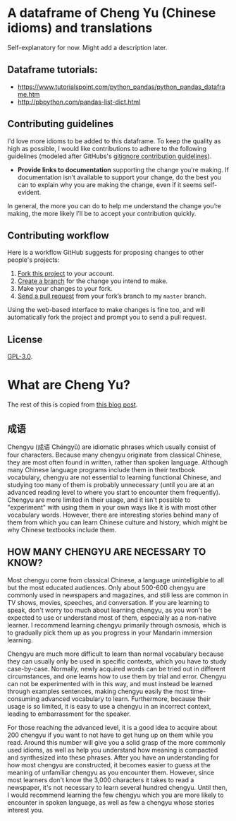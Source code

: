 # A dataframe of Cheng Yu (Chinese idioms) and translations

Self-explanatory for now. Might add a description later.

## Dataframe tutorials:

- https://www.tutorialspoint.com/python_pandas/python_pandas_dataframe.htm
- http://pbpython.com/pandas-list-dict.html

## Contributing guidelines

I'd love more idioms to be added to this dataframe. To keep the quality as high 
as possible, I would like contributions to adhere to the following guidelines 
(modeled after GitHubs's [gitignore contribution guidelines](https://github.com/github/gitignore/edit/master/README.md)).

- **Provide links to documentation** supporting the change you’re making.
  If documentation isn’t available to support your change, do the best you can
  to explain why you are making the change, even if it seems self-evident.

In general, the more you can do to help me understand the change you’re making,
the more likely I’ll be to accept your contribution quickly.

## Contributing workflow

Here is a workflow GitHub suggests for proposing changes to other people's projects:

1. [Fork this project][fork] to your account.
2. [Create a branch][branch] for the change you intend to make.
3. Make your changes to your fork.
4. [Send a pull request][pr] from your fork’s branch to my `master` branch.

Using the web-based interface to make changes is fine too, and will automatically 
fork the project and prompt you to send a pull request.

[fork]: https://help.github.com/articles/fork-a-repo/
[branch]: https://help.github.com/articles/creating-and-deleting-branches-within-your-repository
[pr]: https://help.github.com/articles/using-pull-requests/

## License

[GPL-3.0](./LICENSE).

# What are Cheng Yu?
The rest of this is copied from [this blog post](http://blog.tutorming.com/mandarin-chinese-learning-tips/how-to-use-chengyu-properly).

## 成语
Chengyu (成语 Chéngyǔ) are idiomatic phrases which usually consist of four characters. Because many chengyu originate from classical Chinese, they are most often found in written, rather than spoken language. Although many Chinese language programs include them in their textbook vocabulary, chengyu are not essential to learning functional Chinese, and studying too many of them is probably unnecessary (until you are at an advanced reading level to where you start to encounter them frequently). Chengyu are more limited in their usage, and it isn't possible to "experiment" with using them in your own ways like it is with most other vocabulary words. However, there are interesting stories behind many of them from which you can learn Chinese culture and history, which might be why Chinese textbooks include them. 

## HOW MANY CHENGYU ARE NECESSARY TO KNOW?
Most chengyu come from classical Chinese, a language unintelligible to all but the most educated audiences. Only about 500-600 chengyu are commonly used in newspapers and magazines, and still less are common in TV shows, movies, speeches, and conversation. If you are learning to speak, don't worry too much about learning chengyu, as you won't be expected to use or understand most of them, especially as a non-native learner. I recommend learning chengyu primarily through osmosis, which is to gradually pick them up as you progress in your Mandarin immersion learning. 

Chengyu are much more difficult to learn than normal vocabulary because they can usually only be used in specific contexts, which you have to study case-by-case. Normally, newly acquired words can be tried out in different circumstances, and one learns how to use them by trial and error. Chengyu can not be experimented with in this way, and must instead be learned through examples sentences, making chengyu easily the most time-consuming advanced vocabulary to learn. Furthermore, because their usage is so limited, it is easy to use a chengyu in an incorrect context, leading to embarrassment for the speaker. 

For those reaching the advanced level, it is a good idea to acquire about 200 chengyu if you want to not have to get hung up on them while you read. Around this number will give you a solid grasp of the more commonly used idioms, as well as help you understand how meaning is compacted and synthesized into these phrases. After you have an understanding for how most chengyu are constructed, it becomes easier to guess at the meaning of unfamiliar chengyu as you encounter them. However, since most learners don't know the 3,000 characters it takes to read a newspaper, it's not necessary to learn several hundred chengyu. Until then, I would recommend learning the few chengyu which you are more likely to encounter in spoken language, as well as few a chengyu whose stories interest you. 
